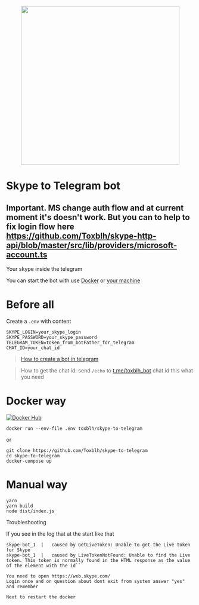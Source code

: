 <p align="center">
    <img width="425px" src="https://github.com/Toxblh/skype-to-telegram/blob/master/images/SkypeToTelegram.png" />
</p>

# Skype to Telegram bot

## Important. MS change auth flow and at current moment it's doesn't work. But you can to help to fix login flow here https://github.com/Toxblh/skype-http-api/blob/master/src/lib/providers/microsoft-account.ts

Your skype inside the telegram

You can start the bot with use [Docker](#Docker-way) or [your machine](#Manual-way)

# Before all

Create a `.env` with content

```
SKYPE_LOGIN=your_skype_login
SKYPE_PASSWORD=your_skype_password
TELEGRAM_TOKEN=token_from_botFather_for_telegram
CHAT_ID=your_chat_id
```
> [How to create a bot in telegram](https://www.sohamkamani.com/blog/2016/09/21/making-a-telegram-bot/)

> How to get the chat id: send `/echo` to [t.me/toxblh_bot](https://t.me/toxblh_bot) chat.id this what you need

# Docker way

[![Docker Hub](http://dockeri.co/image/toxblh/skype-to-telegram)](https://hub.docker.com/r/toxblh/skype-to-telegram)

```shell
docker run --env-file .env toxblh/skype-to-telegram
```

or

```shell
git clone https://github.com/Toxblh/skype-to-telegram
cd skype-to-telegram
docker-compose up
```

# Manual way

```shell
yarn
yarn build
node dist/index.js
```

Troubleshooting

If you see in the log that at the start like that
```skype-bot_1  | (node:1) UnhandledPromiseRejectionWarning: MicrosoftAccountLogin: Unable to login with MicrosoftAccount.
skype-bot_1  |   caused by GetLiveToken: Unable to get the Live token for Skype
skype-bot_1  |   caused by LiveTokenNotFound: Unable to find the Live token. This token is normally found in the HTML response as the value of the element with the id```

You need to open https://web.skype.com/
Login once and on question about dont exit from system answer "yes" and remember

Next to restart the docker
